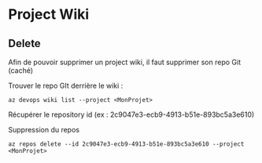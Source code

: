 # Project Wiki
## Delete
Afin de pouvoir supprimer un project wiki, il faut supprimer son repo Git (caché)

Trouver le repo GIt derrière le wiki :

``` 
az devops wiki list --project <MonProjet>
``` 

Récupérer le repository id (ex : 2c9047e3-ecb9-4913-b51e-893bc5a3e610)

Suppression du repos
```
az repos delete --id 2c9047e3-ecb9-4913-b51e-893bc5a3e610 --project <MonProjet>
```

